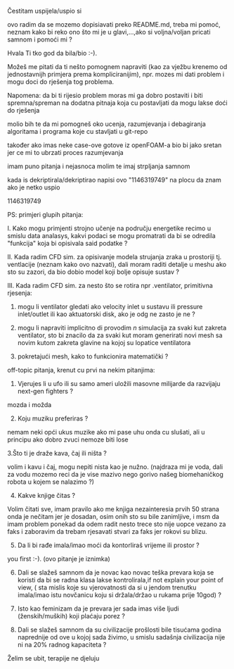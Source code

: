 

Čestitam uspijela/uspio si 

ovo radim da se mozemo dopisiavati preko README.md, treba mi pomoć, neznam kako bi reko ono što mi je u glavi,...,ako si voljna/voljan pricati samnom i pomoći mi ?

Hvala Ti tko god da bila/bio :-).

Možeš me pitati da ti nešto pomognem napraviti (kao za vježbu krenemo od jednostavnijh primjera prema kompliciranijim), npr. mozes mi dati problem i mogu doci do rješenja tog problema.

Napomena: da bi ti rijesio problem moras mi ga dobro postaviti i biti spremna/spreman na dodatna pitnaja koja cu postavljati da mogu lakse doći do rješenja 


molio bih te da mi pomogneš oko ucenja, razumjevanja i debagiranja algoritama i programa koje cu stavljati u git-repo

također ako imas neke case-ove gotove iz openFOAM-a bio bi jako sretan jer ce mi to ubrzati proces razumjevanja 

imam puno pitanja i nejasnoca molim te imaj strpljanja samnom

kada is dekriptirala/dekriptirao napisi ovo "1146319749" na plocu da znam ako je netko uspio

1146319749


PS: 
primjeri glupih pitanja: 

I. Kako mogu primjenti strojno učenje na području energetike recimo u smislu data analasys, kakvi podaci se mogu promatrati da bi se odredila "funkcija" koja bi opisivala said podatke ?  

II. Kada radim CFD sim. za opisivanje modela strujanja zraka u prostoriji tj. ventlacije (neznam kako ovo nazvati), dali moram raditi detalje u meshu ako sto su zazori, da bio dobio model koji bolje opisuje sustav ?

III. Kada radim CFD sim. za nesto što se rotira npr .ventilator, primitivna rjesenja:
   1. mogu li ventilator gledati ako velocity inlet u sustavu ili pressure inlet/outlet ili kao aktuatorski disk, ako je odg ne zasto je ne ? 

   2. mogu li napraviti implicitno di provodim *n* simulacija za svaki kut zakreta ventilator, sto bi znacilo da za svaki kut moram generirati novi mesh sa novim              kutom zakreta glavine na kojoj su lopatice ventilatora 

   3. pokretajući mesh, kako to funkcionira matematički ?

off-topic pitanja, krenut cu prvi na nekim pitanjima:

1. Vjerujes li u ufo ili su samo ameri uložili masovne milijarde da razvijaju next-gen fighters ?
 
 mozda i možda 

2. Koju muziku preferiras ?
  
  nemam neki opći ukus muzike ako mi pase uhu onda cu slušati, ali u principu ako dobro zvuci nemoze biti lose 

3.Što ti je draže kava, čaj ili ništa ?
 
 volim i kavu i čaj, mogu nepiti nista kao je nužno. 
  (najdraza mi je voda, dali za vodu mozemo reci da je vise mazivo nego gorivo našeg biomehaničkog robota u kojem se nalazimo ?)

4. Kakve knjige čitas ?
  
Volim čitati sve, imam pravilo ako me knjiga nezainteresia prvih 50 strana onda je nečitam jer je dosadan, osim onih sto su bile zanimljive, i msm da imam problem ponekad da odem radit nesto trece sto nije uopce vezano za faks i zaboravim da trebam rjesavati stvari za faks jer rokovi su blizu.

5. Da li bi rađe imala/imao moći da kontorliraš vrijeme ili prostor ?
 
 you first :-). (ovo pitanje je iznimka)

6. Dali se slažeš samnom da je novac kao novac  teška prevara koja se koristi da bi se radna klasa lakse kontrolirala,if not explain your point of view, ( sta mislis koje su vjerovatnosti da si u jendom trenutku imala/imao istu novčanicu koju si držala/držao u rukama prije 10god) ?
 

7. Isto kao feminizam da je prevara jer sada imas više ljudi (ženskih/muških) koji plaćaju porez  ?



8. Dali se slažeš samnom da su civilizacije prošlosti bile tisućama godina naprednije od ove u kojoj sada živimo, u smislu sadašnja civilizacija nije ni na 20% radnog kapaciteta ?




































Želim  se ubit, terapije ne djeluju
